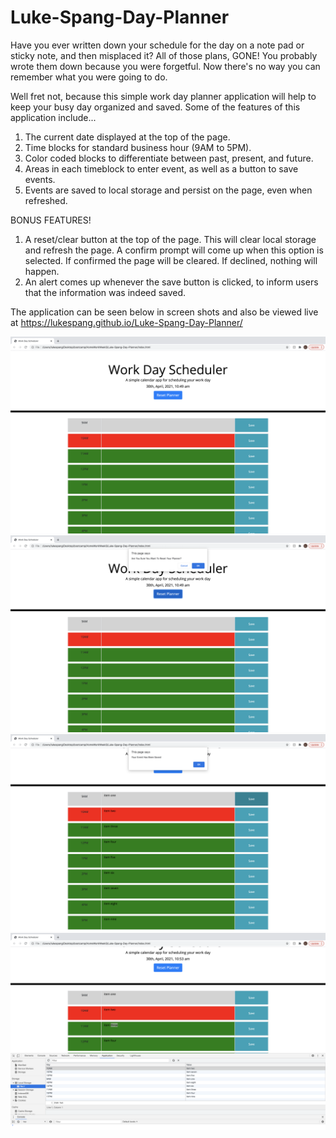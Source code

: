 # Luke-Spang-Day-Planner

Have you ever written down your schedule for the day on a note pad or sticky note, and then misplaced it? All of those plans, GONE! You probably wrote them down because you were forgetful. Now there's no way you can remember what you were going to do. 

Well fret not, because this simple work day planner application will help to keep your busy day organized and saved. Some of the features of this application include...

1. The current date displayed at the top of the page.
2. Time blocks for standard business hour (9AM to 5PM).
3. Color coded blocks to differentiate between past, present, and future.
4. Areas in each timeblock to enter event, as well as a button to save events.
5. Events are saved to local storage and persist on the page, even when refreshed. 

BONUS FEATURES!

1. A reset/clear button at the top of the page. This will clear local storage and refresh the page. A confirm prompt will come up when this option is selected. If confirmed the page will be cleared. If declined, nothing will happen. 
2. An alert comes up whenever the save button is clicked, to inform users that the information was indeed saved. 

The application can be seen below in screen shots and also be viewed live at
https://lukespang.github.io/Luke-Spang-Day-Planner/

<img src="./assets/images/pic1.png">
<img src="./assets/images/pic2.png">
<img src="./assets/images/pic3.png">
<img src="./assets/images/pic4.png">